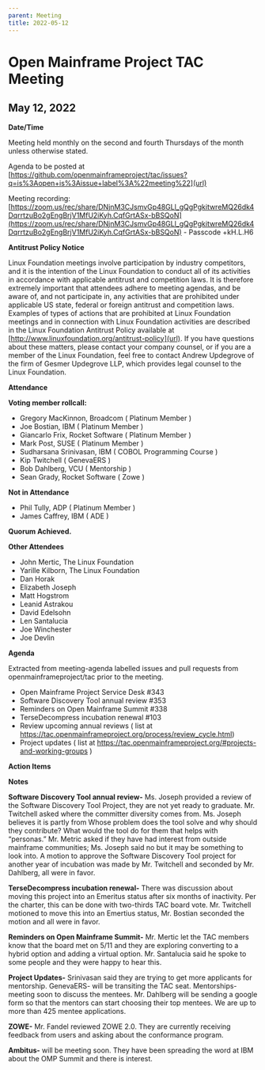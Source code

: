 ```yaml
---
parent: Meeting
title: 2022-05-12
---
```


# Open Mainframe Project TAC Meeting 

## **May 12, 2022**
**Date/Time**

Meeting held monthly on the second and fourth Thursdays of the month unless otherwise stated. 

Agenda to be posted at [https://github.com/openmainframeproject/tac/issues?q=is%3Aopen+is%3Aissue+label%3A%22meeting%22](url)

Meeting recording: [https://zoom.us/rec/share/DNjnM3CJsmvGp48GLl_gQgPgkitwreMQ26dk4DqrrtzuBo2gEngBrjV1MfU2iKyh.CqfGrtASx-bBSQoN](https://zoom.us/rec/share/DNjnM3CJsmvGp48GLl_gQgPgkitwreMQ26dk4DqrrtzuBo2gEngBrjV1MfU2iKyh.CqfGrtASx-bBSQoN) - Passcode +kH.L.H6

**Antitrust Policy Notice**

Linux Foundation meetings involve participation by industry competitors, and it is the intention of the Linux Foundation to conduct all of its activities in accordance with applicable antitrust and competition laws. It is therefore extremely important that attendees adhere to meeting agendas, and be aware of, and not participate in, any activities that are prohibited under applicable US state, federal or foreign antitrust and competition laws.
Examples of types of actions that are prohibited at Linux Foundation meetings and in connection with Linux Foundation activities are described in the Linux Foundation Antitrust Policy available at [http://www.linuxfoundation.org/antitrust-policy](url). If you have questions about these matters, please contact your company counsel, or if you are a member of the Linux Foundation, feel free to contact Andrew Updegrove of the firm of Gesmer Updegrove LLP, which provides legal counsel to the Linux Foundation.

**Attendance**

**Voting member rollcall:**

-  Gregory MacKinnon, Broadcom ( Platinum Member )
-  Joe Bostian, IBM ( Platinum Member )
-  Giancarlo Frix, Rocket Software ( Platinum Member )
-  Mark Post, SUSE ( Platinum Member )
-  Sudharsana Srinivasan, IBM ( COBOL Programming Course )
-  Kip Twitchell ( GenevaERS )
-  Bob Dahlberg, VCU ( Mentorship )
-  Sean Grady, Rocket Software ( Zowe )

**Not in Attendance**
-  Phil Tully, ADP ( Platinum Member )
-  James Caffrey, IBM ( ADE )

**Quorum Achieved.**

**Other Attendees**

- John Mertic, The Linux Foundation
- Yarille Kilborn, The Linux Foundation
- Dan Horak
- Elizabeth Joseph
- Matt Hogstrom
- Leanid Astrakou
- David Edelsohn
- Len Santalucia
- Joe Winchester
- Joe Devlin

**Agenda**

Extracted from meeting-agenda labelled issues and pull requests from openmainframeproject/tac prior to the meeting.

- Open Mainframe Project Service Desk #343
- Software Discovery Tool annual review #353
- Reminders on Open Mainframe Summit #338
- TerseDecompress incubation renewal #103
- Review upcoming annual reviews ( list at https://tac.openmainframeproject.org/process/review_cycle.html)
- Project updates ( list at https://tac.openmainframeproject.org/#projects-and-working-groups )


**Action Items**
 
**Notes**

**Software Discovery Tool annual review-**
 Ms. Joseph provided a review of the Software Discovery Tool Project, they are not yet ready to graduate.  Mr. Twitchell asked where the committer diversity comes from. Ms. Joseph believes it is partly from Whose problem does the tool solve and why should they contribute? What would the tool do for them that helps with “personas.” Mr. Metric asked if they have had interest from outside mainframe communities; Ms. Joseph said no but it may be something to look into.
A motion to approve the Software Discovery Tool project for another year of incubation was made by  Mr. Twitchell and seconded by Mr. Dahlberg, all were in favor.

**TerseDecompress incubation renewal-**
There was discussion about moving this project into an Emeritus status after six months of inactivity. Per the charter, this can be done with two-thirds TAC board vote.
Mr. Twitchell motioned to move this into an Emertius status, Mr. Bostian seconded the motion and all were in favor.

**Reminders on Open Mainframe Summit-** Mr. Mertic let the TAC members know that the board met on 5/11 and they are exploring converting to a hybrid option and adding a virtual option. Mr. Santalucia said he spoke to some people and they were happy to hear this.

**Project Updates-**
Srinivasan said they are trying to get more applicants for mentorship.
GenevaERS- will be transiting the TAC seat. 
Mentorships- meeting soon to discuss the mentees. Mr. Dahlberg will be sending a google form so that the mentors can start choosing their top mentees. We are up to more than 425 mentee applications. 

**ZOWE-** Mr. Fandel reviewed ZOWE 2.0. They are currently receiving feedback from users and asking about the conformance program. 
 
 
**Ambitus-** will be meeting soon. They have been spreading the word at IBM about the OMP Summit and there is interest.
 
 
 
 
